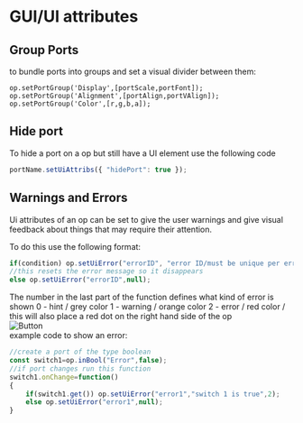 # GUI/UI attributes

## Group Ports

to bundle ports into groups and set a visual divider between them:

```
op.setPortGroup('Display',[portScale,portFont]);
op.setPortGroup('Alignment',[portAlign,portVAlign]);
op.setPortGroup('Color',[r,g,b,a]);
```

## Hide port
To hide a port on a op but still have a UI element use the following code

```javascript
portName.setUiAttribs({ "hidePort": true });
```

## Warnings and Errors

Ui attributes of an op can be set to give the user warnings and give visual feedback about things that may require their attention.

To do this use the following format:
```javascript
if(condition) op.setUiError("errorID", "error ID/must be unique per error","Error message to show in UI",0);
//this resets the error message so it disappears
else op.setUiError("errorID",null);
```
The number in the last part of the function defines what kind of error is shown
0 - hint / grey color
1 - warning / orange color
2 - error / red color / this will also place a red dot on the right hand side of the op
<br>
![Button](../dev_callbacks/img/dev_callbacks_error_UI_example.png)
<br>
example code to show an error:
```javascript
//create a port of the type boolean
const switch1=op.inBool("Error",false);
//if port changes run this function
switch1.onChange=function()
{
	if(switch1.get()) op.setUiError("error1","switch 1 is true",2);
    else op.setUiError("error1",null);
}
```
